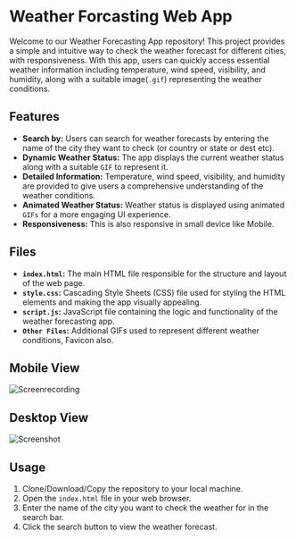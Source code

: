 # Weather Forcasting Web App
Welcome to our Weather Forecasting App repository! This project provides a simple and intuitive way to check the weather forecast for different cities, with responsiveness. With this app, users can quickly access essential weather information including temperature, wind speed, visibility, and humidity, along with a suitable image(`.gif`) representing the weather conditions.

## Features

- **Search by:** Users can search for weather forecasts by entering the name of the city they want to check (or country or state or dest etc).
- **Dynamic Weather Status:** The app displays the current weather status along with a suitable `GIF` to represent it.
- **Detailed Information:** Temperature, wind speed, visibility, and humidity are provided to give users a comprehensive understanding of the weather conditions.
- **Animated Weather Status:** Weather status is displayed using animated `GIFs` for a more engaging UI experience.
- **Responsiveness:** This is also responsive in small device like Mobile.

## Files

- **`index.html`:** The main HTML file responsible for the structure and layout of the web page.
- **`style.css`:** Cascading Style Sheets (CSS) file used for styling the HTML elements and making the app visually appealing.
- **`script.js`:** JavaScript file containing the logic and functionality of the weather forecasting app.
- **`Other Files`:** Additional GIFs used to represent different weather conditions, Favicon also.

## Mobile View

![Screenrecording](https://github.com/Suvadip-sana/weather_app/assets/78638404/e999ffd8-f064-4842-b119-8e2bfcb5171d) 

## Desktop View

![Screenshot](https://github.com/Suvadip-sana/weather_app/assets/78638404/d1043254-ee19-4b64-ad10-367d0a2b6cc7)

## Usage

1. Clone/Download/Copy the repository to your local machine.
2. Open the `index.html` file in your web browser.
3. Enter the name of the city you want to check the weather for in the search bar.
4. Click the search button to view the weather forecast.


